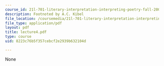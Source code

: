 ```yaml
---
course_id: 21l-701-literary-interpretation-interpreting-poetry-fall-2003
description: Footnoted by A.C. Kibel
file_location: /coursemedia/21l-701-literary-interpretation-interpreting-poetry-fall-2003/8223c76b5f357cebcf2e2939b632104d_lecture4.pdf
file_type: application/pdf
layout: pdf
title: lecture4.pdf
type: course
uid: 8223c76b5f357cebcf2e2939b632104d

---
```

None